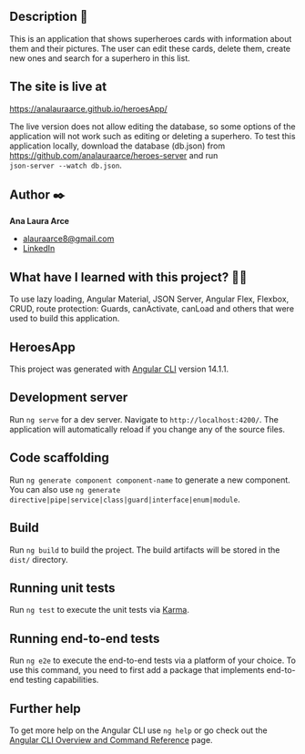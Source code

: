 ## Description 📑

This is an application that shows superheroes cards with information about them and their pictures. The user can edit these cards, delete them, create new ones and search for a superhero in this list.

## The site is live at 
https://analauraarce.github.io/heroesApp/

The live version does not allow editing the database, so some options of the application will not work such as editing or deleting a superhero.
To test this application locally, download the database (db.json) from https://github.com/analauraarce/heroes-server and run        
`json-server --watch db.json`.

## Author ✒️
**Ana Laura Arce**

* alauraarce8@gmail.com
* [LinkedIn](https://www.linkedin.com/in/analauraarce/)

## What have I learned with this project? 🙇🏻 

To use lazy loading, Angular Material, JSON Server, Angular Flex, Flexbox, CRUD, route protection: Guards, canActivate, canLoad and others that were used to build this application.

## HeroesApp

This project was generated with [Angular CLI](https://github.com/angular/angular-cli) version 14.1.1.

## Development server

Run `ng serve` for a dev server. Navigate to `http://localhost:4200/`. The application will automatically reload if you change any of the source files.

## Code scaffolding

Run `ng generate component component-name` to generate a new component. You can also use `ng generate directive|pipe|service|class|guard|interface|enum|module`.

## Build

Run `ng build` to build the project. The build artifacts will be stored in the `dist/` directory.

## Running unit tests

Run `ng test` to execute the unit tests via [Karma](https://karma-runner.github.io).

## Running end-to-end tests

Run `ng e2e` to execute the end-to-end tests via a platform of your choice. To use this command, you need to first add a package that implements end-to-end testing capabilities.

## Further help

To get more help on the Angular CLI use `ng help` or go check out the [Angular CLI Overview and Command Reference](https://angular.io/cli) page.

